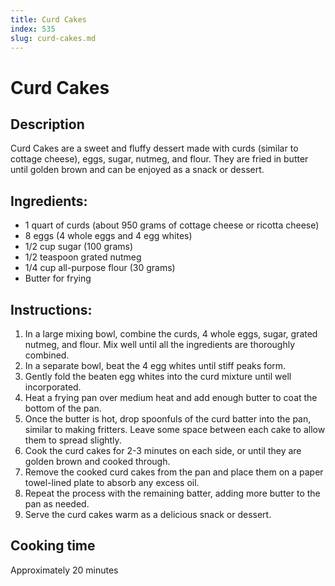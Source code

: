 ```yaml
---
title: Curd Cakes
index: 535
slug: curd-cakes.md
---
```


# Curd Cakes

## Description
Curd Cakes are a sweet and fluffy dessert made with curds (similar to cottage cheese), eggs, sugar, nutmeg, and flour. They are fried in butter until golden brown and can be enjoyed as a snack or dessert.

## Ingredients:
- 1 quart of curds (about 950 grams of cottage cheese or ricotta cheese)
- 8 eggs (4 whole eggs and 4 egg whites)
- 1/2 cup sugar (100 grams)
- 1/2 teaspoon grated nutmeg
- 1/4 cup all-purpose flour (30 grams)
- Butter for frying

## Instructions:
1. In a large mixing bowl, combine the curds, 4 whole eggs, sugar, grated nutmeg, and flour. Mix well until all the ingredients are thoroughly combined.
2. In a separate bowl, beat the 4 egg whites until stiff peaks form.
3. Gently fold the beaten egg whites into the curd mixture until well incorporated.
4. Heat a frying pan over medium heat and add enough butter to coat the bottom of the pan.
5. Once the butter is hot, drop spoonfuls of the curd batter into the pan, similar to making fritters. Leave some space between each cake to allow them to spread slightly.
6. Cook the curd cakes for 2-3 minutes on each side, or until they are golden brown and cooked through.
7. Remove the cooked curd cakes from the pan and place them on a paper towel-lined plate to absorb any excess oil.
8. Repeat the process with the remaining batter, adding more butter to the pan as needed.
9. Serve the curd cakes warm as a delicious snack or dessert.

## Cooking time
Approximately 20 minutes